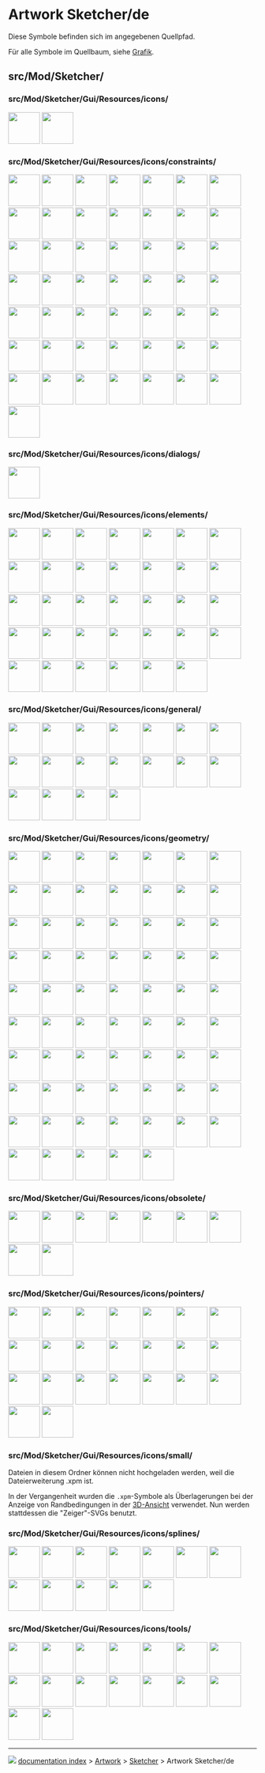 # Artwork Sketcher/de
Diese Symbole befinden sich im angegebenen Quellpfad.

Für alle Symbole im Quellbaum, siehe [Grafik](Artwork/de.md).

## src/Mod/Sketcher/

### src/Mod/Sketcher/Gui/Resources/icons/

<img alt="" src=images/Sketcher_Sketch.svg  style="width:64px;"> <img alt="" src=images/Workbench_Sketcher.svg  style="width:64px;">

### src/Mod/Sketcher/Gui/Resources/icons/constraints/

<img alt="" src=images/Constraint_Block.svg  style="width:64px;"> <img alt="" src=images/Constraint_Concentric.svg  style="width:64px;"> <img alt="" src=images/Constraint_Diameter.svg  style="width:64px;"> <img alt="" src=images/Constraint_Diameter_Driven.svg  style="width:64px;"> <img alt="" src=images/Constraint_Ellipse_Axis_Angle.svg  style="width:64px;"> <img alt="" src=images/Constraint_Ellipse_Major_Radius.svg  style="width:64px;"> <img alt="" src=images/Constraint_Ellipse_Minor_Radius.svg  style="width:64px;"> <img alt="" src=images/Constraint_Ellipse_Radii.svg  style="width:64px;"> <img alt="" src=images/Constraint_EqualLength.svg  style="width:64px;"> <img alt="" src=images/Constraint_ExternalAngle.svg  style="width:64px;"> <img alt="" src=images/Constraint_Horizontal.svg  style="width:64px;"> <img alt="" src=images/Constraint_HorizontalDistance.svg  style="width:64px;"> <img alt="" src=images/Constraint_HorizontalDistance_Driven.svg  style="width:64px;"> <img alt="" src=images/Constraint_InternalAlignment.svg  style="width:64px;"> <img alt="" src=images/Constraint_InternalAlignment_Ellipse_Focus1.svg  style="width:64px;"> <img alt="" src=images/Constraint_InternalAlignment_Ellipse_Focus2.svg  style="width:64px;"> <img alt="" src=images/Constraint_InternalAlignment_Ellipse_MajorAxis.svg  style="width:64px;"> <img alt="" src=images/Constraint_InternalAlignment_Ellipse_MinorAxis.svg  style="width:64px;"> <img alt="" src=images/Constraint_InternalAngle.svg  style="width:64px;"> <img alt="" src=images/Constraint_InternalAngle_Driven.svg  style="width:64px;"> <img alt="" src=images/Constraint_Length.svg  style="width:64px;"> <img alt="" src=images/Constraint_Length_Driven.svg  style="width:64px;"> <img alt="" src=images/Constraint_Lock.svg  style="width:64px;"> <img alt="" src=images/Constraint_Lock_Driven.svg  style="width:64px;"> <img alt="" src=images/Constraint_Parallel.svg  style="width:64px;"> <img alt="" src=images/Constraint_Perpendicular.svg  style="width:64px;"> <img alt="" src=images/Constraint_PointOnEnd.svg  style="width:64px;"> <img alt="" src=images/Constraint_PointOnMidPoint.svg  style="width:64px;"> <img alt="" src=images/Constraint_PointOnObject.svg  style="width:64px;"> <img alt="" src=images/Constraint_PointOnPoint.svg  style="width:64px;"> <img alt="" src=images/Constraint_PointOnStart.svg  style="width:64px;"> <img alt="" src=images/Constraint_PointToObject.svg  style="width:64px;"> <img alt="" src=images/Constraint_Radiam.svg  style="width:64px;"> <img alt="" src=images/Constraint_Radiam_Driven.svg  style="width:64px;"> <img alt="" src=images/Constraint_Radius.svg  style="width:64px;"> <img alt="" src=images/Constraint_Radius_Driven.svg  style="width:64px;"> <img alt="" src=images/Constraint_SnellsLaw.svg  style="width:64px;"> <img alt="" src=images/Constraint_SnellsLaw_Driven.svg  style="width:64px;"> <img alt="" src=images/Constraint_Symmetric.svg  style="width:64px;"> <img alt="" src=images/Constraint_Tangent.svg  style="width:64px;"> <img alt="" src=images/Constraint_TangentToEnd.svg  style="width:64px;"> <img alt="" src=images/Constraint_TangentToStart.svg  style="width:64px;"> <img alt="" src=images/Constraint_Vertical.svg  style="width:64px;"> <img alt="" src=images/Constraint_VerticalDistance.svg  style="width:64px;"> <img alt="" src=images/Constraint_VerticalDistance_Driven.svg  style="width:64px;"> <img alt="" src=images/Sketcher_Crosshair.svg  style="width:64px;">  <img alt="" src=images/Sketcher_ToggleActiveConstraint.svg  style="width:64px;"> <img alt="" src=images/Sketcher_ToggleConstraint.svg  style="width:64px;"> <img alt="" src=images/Sketcher_Toggle_Constraint_Driven.svg  style="width:64px;"> <img alt="" src=images/Sketcher_Toggle_Constraint_Driving.svg  style="width:64px;">

### src/Mod/Sketcher/Gui/Resources/icons/dialogs/

<img alt="" src=images/Sketcher_Settings.svg  style="width:64px;">

### src/Mod/Sketcher/Gui/Resources/icons/elements/

<img alt="" src=images/Sketcher_Element_Arc_Edge.svg  style="width:64px;"> <img alt="" src=images/Sketcher_Element_Arc_EndPoint.svg  style="width:64px;"> <img alt="" src=images/Sketcher_Element_Arc_MidPoint.svg  style="width:64px;"> <img alt="" src=images/Sketcher_Element_Arc_StartingPoint.svg  style="width:64px;"> <img alt="" src=images/Sketcher_Element_BSpline_Edge.svg  style="width:64px;"> <img alt="" src=images/Sketcher_Element_BSpline_EndPoint.svg  style="width:64px;"> <img alt="" src=images/Sketcher_Element_BSpline_StartPoint.svg  style="width:64px;"> <img alt="" src=images/Sketcher_Element_Circle_Edge.svg  style="width:64px;"> <img alt="" src=images/Sketcher_Element_Circle_MidPoint.svg  style="width:64px;"> <img alt="" src=images/Sketcher_Element_Ellipse_All.svg  style="width:64px;"> <img alt="" src=images/Sketcher_Element_Ellipse_CentrePoint.svg  style="width:64px;"> <img alt="" src=images/Sketcher_Element_Ellipse_Edge_1.svg  style="width:64px;"> <img alt="" src=images/Sketcher_Element_Ellipse_Edge_2.svg  style="width:64px;"> <img alt="" src=images/Sketcher_Element_Ellipse_Focus1.svg  style="width:64px;"> <img alt="" src=images/Sketcher_Element_Ellipse_Focus2.svg  style="width:64px;"> <img alt="" src=images/Sketcher_Element_Ellipse_MajorAxis.svg  style="width:64px;"> <img alt="" src=images/Sketcher_Element_Ellipse_MinorAxis.svg  style="width:64px;"> <img alt="" src=images/Sketcher_Element_Elliptical_Arc_Centre_Point.svg  style="width:64px;"> <img alt="" src=images/Sketcher_Element_Elliptical_Arc_Edge.svg  style="width:64px;"> <img alt="" src=images/Sketcher_Element_Elliptical_Arc_End_Point.svg  style="width:64px;"> <img alt="" src=images/Sketcher_Element_Elliptical_Arc_Start_Point.svg  style="width:64px;"> <img alt="" src=images/Sketcher_Element_Hyperbolic_Arc_Centre_Point.svg  style="width:64px;"> <img alt="" src=images/Sketcher_Element_Hyperbolic_Arc_Edge.svg  style="width:64px;"> <img alt="" src=images/Sketcher_Element_Hyperbolic_Arc_End_Point.svg  style="width:64px;"> <img alt="" src=images/Sketcher_Element_Hyperbolic_Arc_Start_Point.svg  style="width:64px;"> <img alt="" src=images/Sketcher_Element_Line_Edge.svg  style="width:64px;"> <img alt="" src=images/Sketcher_Element_Line_EndPoint.svg  style="width:64px;"> <img alt="" src=images/Sketcher_Element_Line_StartingPoint.svg  style="width:64px;"> <img alt="" src=images/Sketcher_Element_Parabolic_Arc_Centre_Point.svg  style="width:64px;"> <img alt="" src=images/Sketcher_Element_Parabolic_Arc_Edge.svg  style="width:64px;"> <img alt="" src=images/Sketcher_Element_Parabolic_Arc_End_Point.svg  style="width:64px;"> <img alt="" src=images/Sketcher_Element_Parabolic_Arc_Start_Point.svg  style="width:64px;"> <img alt="" src=images/Sketcher_Element_Point_StartingPoint.svg  style="width:64px;"> <img alt="" src=images/Sketcher_Element_SelectionTypeInvalid.svg  style="width:64px;">

### src/Mod/Sketcher/Gui/Resources/icons/general/

<img alt="" src=images/Sketcher_EditSketch.svg  style="width:64px;"> <img alt="" src=images/Sketcher_GridToggle.svg  style="width:64px;"> <img alt="" src=images/Sketcher_GridToggle_Deactivated.svg  style="width:64px;"> <img alt="" src=images/Sketcher_LeaveSketch.svg  style="width:64px;"> <img alt="" src=images/Sketcher_MapSketch.svg  style="width:64px;"> <img alt="" src=images/Sketcher_MergeSketch.svg  style="width:64px;"> <img alt="" src=images/Sketcher_MirrorSketch.svg  style="width:64px;"> <img alt="" src=images/Sketcher_NewSketch.svg  style="width:64px;"> <img alt="" src=images/Sketcher_RenderingOrder_Construction.svg  style="width:64px;"> <img alt="" src=images/Sketcher_RenderingOrder_External.svg  style="width:64px;"> <img alt="" src=images/Sketcher_RenderingOrder_Normal.svg  style="width:64px;"> <img alt="" src=images/Sketcher_ReorientSketch.svg  style="width:64px;"> <img alt="" src=images/Sketcher_Snap.svg  style="width:64px;"> <img alt="" src=images/Sketcher_Snap_Deactivated.svg  style="width:64px;"> <img alt="" src=images/Sketcher_SwitchVirtualSpace.svg  style="width:64px;"> <img alt="" src=images/Sketcher_ValidateSketch.svg  style="width:64px;"> <img alt="" src=images/Sketcher_ViewSection.svg  style="width:64px;"> <img alt="" src=images/Sketcher_ViewSketch.svg  style="width:64px;">

### src/Mod/Sketcher/Gui/Resources/icons/geometry/

<img alt="" src=images/Sketcher_AlterFillet.svg  style="width:64px;"> <img alt="" src=images/Sketcher_CarbonCopy.svg  style="width:64px;"> <img alt="" src=images/Sketcher_CarbonCopy_Constr.svg  style="width:64px;"> <img alt="" src=images/Sketcher_Conics.svg  style="width:64px;"> <img alt="" src=images/Sketcher_Conics_Constr.svg  style="width:64px;"> <img alt="" src=images/Sketcher_Conics_Ellipse_3points.svg  style="width:64px;"> <img alt="" src=images/Sketcher_Conics_Ellipse_Center.svg  style="width:64px;"> <img alt="" src=images/Sketcher_Create3PointArc.svg  style="width:64px;"> <img alt="" src=images/Sketcher_Create3PointArc_Constr.svg  style="width:64px;"> <img alt="" src=images/Sketcher_Create3PointCircle.svg  style="width:64px;"> <img alt="" src=images/Sketcher_Create3PointCircle_Constr.svg  style="width:64px;"> <img alt="" src=images/Sketcher_CreateArc.svg  style="width:64px;"> <img alt="" src=images/Sketcher_CreateArc_Constr.svg  style="width:64px;"> <img alt="" src=images/Sketcher_CreateBSpline.svg  style="width:64px;"> <img alt="" src=images/Sketcher_CreateBSpline_Constr.svg  style="width:64px;"> <img alt="" src=images/Sketcher_CreateBSplineByInterpolation.svg  style="width:64px;"> <img alt="" src=images/Sketcher_CreateBSplineByInterpolation_Constr.svg  style="width:64px;"> <img alt="" src=images/Sketcher_CreateCircle.svg  style="width:64px;"> <img alt="" src=images/Sketcher_CreateCircle_Constr.svg  style="width:64px;"> <img alt="" src=images/Sketcher_CreateEllipse.svg  style="width:64px;"> <img alt="" src=images/Sketcher_CreateEllipse_3points.svg  style="width:64px;"> <img alt="" src=images/Sketcher_CreateEllipse_3points_Constr.svg  style="width:64px;"> <img alt="" src=images/Sketcher_CreateEllipse_Constr.svg  style="width:64px;"> <img alt="" src=images/Sketcher_CreateElliptical_Arc.svg  style="width:64px;"> <img alt="" src=images/Sketcher_CreateElliptical_Arc_Constr.svg  style="width:64px;"> <img alt="" src=images/Sketcher_CreateFillet.svg  style="width:64px;"> <img alt="" src=images/Sketcher_CreateHeptagon.svg  style="width:64px;"> <img alt="" src=images/Sketcher_CreateHeptagon_Constr.svg  style="width:64px;"> <img alt="" src=images/Sketcher_CreateHexagon.svg  style="width:64px;"> <img alt="" src=images/Sketcher_CreateHexagon_Constr.svg  style="width:64px;"> <img alt="" src=images/Sketcher_CreateHyperbolic_Arc.svg  style="width:64px;"> <img alt="" src=images/Sketcher_CreateHyperbolic_Arc_Constr.svg  style="width:64px;"> <img alt="" src=images/Sketcher_CreateLine.svg  style="width:64px;"> <img alt="" src=images/Sketcher_CreateLine_Constr.svg  style="width:64px;"> <img alt="" src=images/Sketcher_CreateOblong.svg  style="width:64px;"> <img alt="" src=images/Sketcher_CreateOblong_Constr.svg  style="width:64px;"> <img alt="" src=images/Sketcher_CreateOctagon.svg  style="width:64px;"> <img alt="" src=images/Sketcher_CreateOctagon_Constr.svg  style="width:64px;"> <img alt="" src=images/Sketcher_CreateParabolic_Arc.svg  style="width:64px;"> <img alt="" src=images/Sketcher_CreateParabolic_Arc_Constr.svg  style="width:64px;"> <img alt="" src=images/Sketcher_CreatePentagon.svg  style="width:64px;"> <img alt="" src=images/Sketcher_CreatePentagon_Constr.svg  style="width:64px;"> <img alt="" src=images/Sketcher_CreatePoint.svg  style="width:64px;"> <img alt="" src=images/Sketcher_CreatePointFillet.svg  style="width:64px;"> <img alt="" src=images/Sketcher_CreatePolyline.svg  style="width:64px;"> <img alt="" src=images/Sketcher_CreatePolyline_Constr.svg  style="width:64px;"> <img alt="" src=images/Sketcher_CreateRectangle.svg  style="width:64px;"> <img alt="" src=images/Sketcher_CreateRectangle_Center.svg  style="width:64px;"> <img alt="" src=images/Sketcher_CreateRectangle_Center_Constr.svg  style="width:64px;"> <img alt="" src=images/Sketcher_CreateRectangle_Constr.svg  style="width:64px;"> <img alt="" src=images/Sketcher_CreateRegularPolygon.svg  style="width:64px;"> <img alt="" src=images/Sketcher_CreateRegularPolygon_Constr.svg  style="width:64px;"> <img alt="" src=images/Sketcher_CreateSlot.svg  style="width:64px;"> <img alt="" src=images/Sketcher_CreateSlot_Constr.svg  style="width:64px;"> <img alt="" src=images/Sketcher_CreateSquare.svg  style="width:64px;"> <img alt="" src=images/Sketcher_CreateSquare_Constr.svg  style="width:64px;"> <img alt="" src=images/Sketcher_CreateText.svg  style="width:64px;"> <img alt="" src=images/Sketcher_CreateTriangle.svg  style="width:64px;"> <img alt="" src=images/Sketcher_CreateTriangle_Constr.svg  style="width:64px;"> <img alt="" src=images/Sketcher_Create_Periodic_BSpline.svg  style="width:64px;"> <img alt="" src=images/Sketcher_Create_Periodic_BSpline_Constr.svg  style="width:64px;"> <img alt="" src=images/Sketcher_Create_Periodic_BSplineByInterpolation.svg  style="width:64px;"> <img alt="" src=images/Sketcher_Create_Periodic_BSplineByInterpolation_Constr.svg  style="width:64px;"> <img alt="" src=images/Sketcher_Extend.svg  style="width:64px;"> <img alt="" src=images/Sketcher_External.svg  style="width:64px;"> <img alt="" src=images/Sketcher_Split.svg  style="width:64px;"> <img alt="" src=images/Sketcher_ToggleConstruction.svg  style="width:64px;"> <img alt="" src=images/Sketcher_Trimming.svg  style="width:64px;">

### src/Mod/Sketcher/Gui/Resources/icons/obsolete/

<img alt="" src=images/Sketcher_ConstrainCoincident_old.svg  style="width:64px;"> <img alt="" src=images/Sketcher_ConstrainDistance_old.svg  style="width:64px;"> <img alt="" src=images/Sketcher_ConstrainHorizontal_old.svg  style="width:64px;"> <img alt="" src=images/Sketcher_ConstrainParallel_old.svg  style="width:64px;"> <img alt="" src=images/Sketcher_ConstrainVertical_old.svg  style="width:64px;"> <img alt="" src=images/Sketcher_DraftLine.svg  style="width:64px;"> <img alt="" src=images/Sketcher_ProfilesHexagon1.svg  style="width:64px;"> <img alt="" src=images/Sketcher_ToggleConstruction_old.svg  style="width:64px;"> <img alt="" src=images/Sketcher_ToggleNormal.svg  style="width:64px;">

### src/Mod/Sketcher/Gui/Resources/icons/pointers/

 <img alt="" src=images/Sketcher_Pointer_CarbonCopy.svg  style="width:64px;"> <img alt="" src=images/Sketcher_Pointer_Create_3PointArc.svg  style="width:64px;"> <img alt="" src=images/Sketcher_Pointer_Create_3PointCircle.svg  style="width:64px;"> <img alt="" src=images/Sketcher_Pointer_Create_Arc.svg  style="width:64px;"> <img alt="" src=images/Sketcher_Pointer_Create_ArcOfEllipse.svg  style="width:64px;"> <img alt="" src=images/Sketcher_Pointer_Create_ArcOfHyperbola.svg  style="width:64px;"> <img alt="" src=images/Sketcher_Pointer_Create_ArcOfParabola.svg  style="width:64px;"> <img alt="" src=images/Sketcher_Pointer_Create_Box.svg  style="width:64px;"> <img alt="" src=images/Sketcher_Pointer_Create_BSpline.svg  style="width:64px;"> <img alt="" src=images/Sketcher_Pointer_Create_Circle.svg  style="width:64px;"> <img alt="" src=images/Sketcher_Pointer_Create_Ellipse.svg  style="width:64px;"> <img alt="" src=images/Sketcher_Pointer_Create_Fillet.svg  style="width:64px;"> <img alt="" src=images/Sketcher_Pointer_Create_Line.svg  style="width:64px;"> <img alt="" src=images/Sketcher_Pointer_Create_Lineset.svg  style="width:64px;"> <img alt="" src=images/Sketcher_Pointer_Create_Point.svg  style="width:64px;"> <img alt="" src=images/Sketcher_Pointer_Extension.svg  style="width:64px;"> <img alt="" src=images/Sketcher_Pointer_External.svg  style="width:64px;"> <img alt="" src=images/Sketcher_Pointer_InsertKnot.svg  style="width:64px;"> <img alt="" src=images/Sketcher_Pointer_Oblong.svg  style="width:64px;"> <img alt="" src=images/Sketcher_Pointer_Regular_Polygon.svg  style="width:64px;"> <img alt="" src=images/Sketcher_Pointer_Slot.svg  style="width:64px;"> <img alt="" src=images/Sketcher_Pointer_Splitting.svg  style="width:64px;"> <img alt="" src=images/Sketcher_Pointer_Trimming.svg  style="width:64px;"> 

### src/Mod/Sketcher/Gui/Resources/icons/small/

Dateien in diesem Ordner können nicht hochgeladen werden, weil die Dateierweiterung .xpm ist.

In der Vergangenheit wurden die `.xpm`-Symbole als Überlagerungen bei der Anzeige von Randbedingungen in der [3D-Ansicht](3D_view/de.md) verwendet. Nun werden stattdessen die \"Zeiger\"-SVGs benutzt.

### src/Mod/Sketcher/Gui/Resources/icons/splines/

<img alt="" src=images/Sketcher_BSplineApproximate.svg  style="width:64px;"> <img alt="" src=images/Sketcher_BSplineComb.svg  style="width:64px;"> <img alt="" src=images/Sketcher_BSplineDecreaseDegree.svg  style="width:64px;"> <img alt="" src=images/Sketcher_BSplineDecreaseKnotMultiplicity.svg  style="width:64px;"> <img alt="" src=images/Sketcher_BSplineDegree.svg  style="width:64px;"> <img alt="" src=images/Sketcher_BSplineIncreaseDegree.svg  style="width:64px;"> <img alt="" src=images/Sketcher_BSplineIncreaseKnotMultiplicity.svg  style="width:64px;"> <img alt="" src=images/Sketcher_BSplineInsertKnot.svg  style="width:64px;"> <img alt="" src=images/Sketcher_BSplineKnotMultiplicity.svg  style="width:64px;"> <img alt="" src=images/Sketcher_BSplinePoleWeight.svg  style="width:64px;"> <img alt="" src=images/Sketcher_BSplinePolygon.svg  style="width:64px;"> <img alt="" src=images/Sketcher_JoinCurves.svg  style="width:64px;">

### src/Mod/Sketcher/Gui/Resources/icons/tools/

<img alt="" src=images/Sketcher_Clone.svg  style="width:64px;"> <img alt="" src=images/Sketcher_Copy.svg  style="width:64px;"> <img alt="" src=images/Sketcher_DeleteConstraints.svg  style="width:64px;"> <img alt="" src=images/Sketcher_DeleteGeometry.svg  style="width:64px;"> <img alt="" src=images/Sketcher_Move.svg  style="width:64px;"> <img alt="" src=images/Sketcher_RectangularArray.svg  style="width:64px;"> <img alt="" src=images/Sketcher_RemoveAxesAlignment.svg  style="width:64px;"> <img alt="" src=images/Sketcher_SelectConflictingConstraints.svg  style="width:64px;"> <img alt="" src=images/Sketcher_SelectConstraints.svg  style="width:64px;"> <img alt="" src=images/Sketcher_SelectElementsAssociatedWithConstraints.svg  style="width:64px;"> <img alt="" src=images/Sketcher_SelectElementsWithDoFs.svg  style="width:64px;"> <img alt="" src=images/Sketcher_SelectHorizontalAxis.svg  style="width:64px;"> <img alt="" src=images/Sketcher_SelectOrigin.svg  style="width:64px;"> <img alt="" src=images/Sketcher_SelectRedundantConstraints.svg  style="width:64px;"> <img alt="" src=images/Sketcher_SelectVerticalAxis.svg  style="width:64px;"> <img alt="" src=images/Sketcher_Symmetry.svg  style="width:64px;">



---
![](images/Button_right.svg) [documentation index](../README.md) > [Artwork](Category_Artwork.md) > [Sketcher](Category_Sketcher.md) > Artwork Sketcher/de

